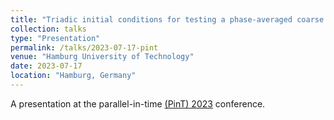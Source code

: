 ```yaml
---
title: "Triadic initial conditions for testing a phase-averaged coarse propagator for Parareal"
collection: talks
type: "Presentation"
permalink: /talks/2023-07-17-pint
venue: "Hamburg University of Technology"
date: 2023-07-17
location: "Hamburg, Germany"
---
```


A presentation at the parallel-in-time [(PinT) 2023](https://www.mat.tuhh.de/veranstaltungen/pint2023/) conference.

